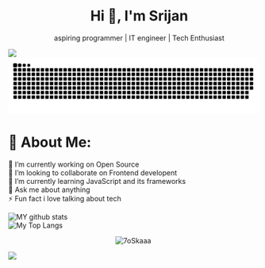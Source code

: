 
<div id="user-content-toc">
<ul align="center">
<summary><h1 style="display: inline-block">Hi 👋, I'm Srijan</h1> <br>aspiring programmer | IT engineer | Tech Enthusiast</summary>
</ul>
</div>

<img src="https://user-images.githubusercontent.com/73097560/115834477-dbab4500-a447-11eb-908a-139a6edaec5c.gif">


<div align="center">
<img  src="https://github.com/1999AZZAR/1999AZZAR/blob/main/resources/img/grid-snake.svg"
alt="snake" /></a>
</div>

# 💫 About Me:
🔭 I’m currently working on Open Source<br>👯 I’m looking to collaborate on Frontend developent<br>🌱 I’m currently learning JavaScript and its frameworks<br>💬 Ask me about anything<br>⚡ Fun fact i love talking about tech

![MY github stats](https://github-readme-stats.vercel.app/api?username=srijan-lamichhane&show_icons=true&theme=tokyonight)<br>
![My Top Langs](https://github-readme-stats.vercel.app/api/top-langs/?username=srijan-lamichhane&theme=tokyonight&layout=compact)


<!--profile visit count-->
<div align="center">
<img src="https://komarev.com/ghpvc/?username=srijan-lamichhane&label=Profile%20views&color=0047AB&style=plastic?" alt="7oSkaaa" height=25px, width=160px/>    
</div>

<a href="https://www.youtube.com/watch?v=dQw4w9WgXcQ"><img src="https://user-images.githubusercontent.com/73097560/115834477-dbab4500-a447-11eb-908a-139a6edaec5c.gif"></a>


